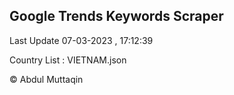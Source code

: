 

## Google Trends Keywords Scraper 
 
Last Update 07-03-2023 , 17:12:39

Country List :
VIETNAM.json



© Abdul Muttaqin 
